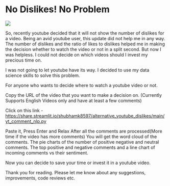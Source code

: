 # No Dislikes! No Problem


![](https://github.com/shubhamk8597/alternative_youtube_dislikes/blob/main/yt_dislike_problem.gif)


So, recently youtube decided that it will not show the number of dislikes for a video. Being an avid youtube user, this update did not help me in any way. The number of dislikes and the ratio of likes to dislikes helped me in making the decision whether to watch the video or not in a split second. But now I was helpless. I could not decide on which videos should I invest my precious time on.

I was not going to let youtube have its way. I decided to use my data science skills to solve this problem.

For anyone who wants to decide where to watch a youtube video or not.

Copy the URL of the video that you want to make a decision on. (Currently Supports English Videos only and have at least a few comments)

Click on this link - https://share.streamlit.io/shubhamk8597/alternative_youtube_dislikes/main/yt_comment_nlp.py

Paste it, Press Enter and Relax 
After all the comments are processed(More time if the video has more comments)
You will get the word cloud of the comments. 
The pie charts of the number of positive negative and neutral comments.
The top positive and negative comments and a line chart of incoming comments vs their sentiment.

Now you can decide to save your time or invest it in a youtube video.

Thank you for reading. Please let me know about any suggestions, improvements, code reviews etc.
